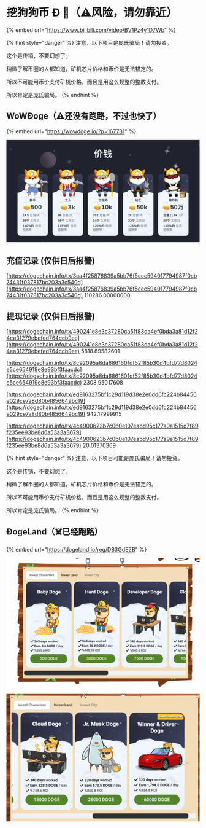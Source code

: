 # 挖狗狗币 Ð 🐶（⚠️风险，请勿靠近）

{% embed url="https://www.bilibili.com/video/BV1Pz4y1D7Wb" %}

{% hint style="danger" %}
注意，以下项目是庞氏骗局！请勿投资。

这个是传销，不要幻想了。

稍微了解币圈的人都知道，矿机芯片价格和币价是无法锚定的。

所以不可能用币价支付矿机价格，而且是用这么规整的整数支付。

所以肯定是庞氏骗局。
{% endhint %}

## **WoW**Ð**oge（⚠️**还没有**跑路，不过也快了）**

{% embed url="https://wowdoge.io/?p=167731" %}

![](../.gitbook/assets/ping-mu-kuai-zhao-20210410-xia-wu-3.07.19.png)

## 充值记录 \(仅供日后报警\)

[https://dogechain.info/tx/3aa4f25876839a5bb76f5ccc594017794987f0cb74431f037817bc203a3c540d](https://dogechain.info/tx/3aa4f25876839a5bb76f5ccc594017794987f0cb74431f037817bc203a3c540d)  110286.00000000  


## 提现记录 \(仅供日后报警\)

[https://dogechain.info/tx/490241e8e3c37280ca51f83da4ef0bda3a81d12f24ea31279ebefed764ccb9ee](https://dogechain.info/tx/490241e8e3c37280ca51f83da4ef0bda3a81d12f24ea31279ebefed764ccb9ee)  5818.89582601

[https://dogechain.info/tx/8c92095a8da6861601df52f85b30d4bfd77d8024e5ce654919e8e93bf3faacdc](https://dogechain.info/tx/8c92095a8da6861601df52f85b30d4bfd77d8024e5ce654919e8e93bf3faacdc)  2308.95017608

[https://dogechain.info/tx/ed9163275bf1c29d119d38e2e0dd6fc224b84456e029ce7a8d80b4856649bc19](https://dogechain.info/tx/ed9163275bf1c29d119d38e2e0dd6fc224b84456e029ce7a8d80b4856649bc19)  942.17999915

[https://dogechain.info/tx/4c4900623b7c0b0e107eabd95c177a9a1515d7f89f235ee93be8d6a53a3a3679](https://dogechain.info/tx/4c4900623b7c0b0e107eabd95c177a9a1515d7f89f235ee93be8d6a53a3a3679)  20.01370369

{% hint style="danger" %}
注意，以下项目可能是庞氏骗局！请勿投资。

这个是传销，不要幻想了。  
  
稍微了解币圈的人都知道，矿机芯片价格和币价是无法锚定的。  
  
所以不可能用币价支付矿机价格，而且是用这么规整的整数支付。  
  
所以肯定是庞氏骗局。
{% endhint %}

## Ð**ogeLand（☠️已经跑路）**

{% embed url="https://dogeland.io/reg/D83GdEZB" %}

![](../.gitbook/assets/ping-mu-kuai-zhao-20210411-xia-wu-3.46.16.png)

![](../.gitbook/assets/ping-mu-kuai-zhao-20210411-xia-wu-3.54.36.png)

